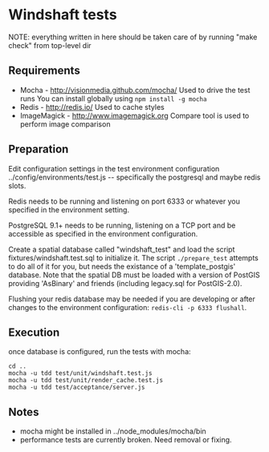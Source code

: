 Windshaft tests
===============

NOTE: everything written in here should be taken care of by
      running "make check" from top-level dir

Requirements
------------

 * Mocha - http://visionmedia.github.com/mocha/
   Used to drive the test runs
   You can install globally using ```npm install -g mocha```
 * Redis - http://redis.io/
   Used to cache styles 
 * ImageMagick - http://www.imagemagick.org
   Compare tool is used to perform image comparison

Preparation
-----------

Edit configuration settings in the test environment configuration
../config/environments/test.js --  specifically the postgresql and
maybe redis slots.

Redis needs to be running and listening on port 6333 or
whatever you specified in the environment setting.

PostgreSQL 9.1+ needs to be running, listening on a TCP port and be
accessible as specified in the environment configuration.

Create a spatial database called "windshaft_test" and load the script
fixtures/windshaft.test.sql to initialize it. 
The script ```./prepare_test``` attempts to do all of it for you,
but needs the existance of a 'template_postgis' database.
Note that the spatial DB must be loaded with a version of PostGIS
providing 'AsBinary' and friends (including legacy.sql for PostGIS-2.0).

Flushing your redis database may be needed if you are developing or after
changes to the environment configuration: ```redis-cli -p 6333 flushall```.

Execution
---------

once database is configured, run the tests with mocha:

```
cd ..
mocha -u tdd test/unit/windshaft.test.js
mocha -u tdd test/unit/render_cache.test.js
mocha -u tdd test/acceptance/server.js
```

Notes
-----
 * mocha might be installed in ../node_modules/mocha/bin
 * performance tests are currently broken. Need removal or fixing.
